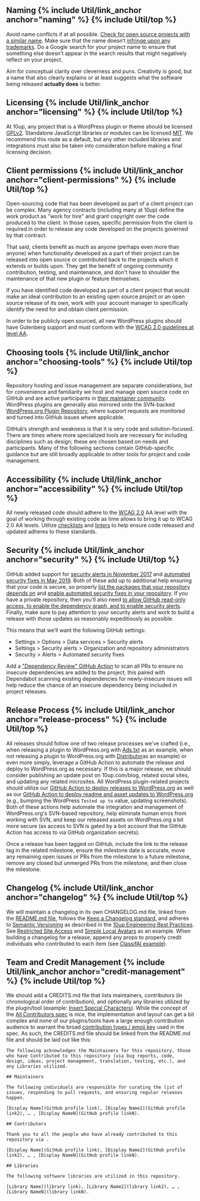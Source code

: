 <h2 id="naming" class="anchor-heading">Naming {% include Util/link_anchor anchor="naming" %} {% include Util/top %}</h2>

Avoid name conflicts if at all possible.  [Check for open source projects with a similar name](http://ivantomic.com/projects/ospnc/).  Make sure that the name doesn’t [infringe upon any trademarks](http://www.wipo.int/branddb/en/).  Do a Google search for your project name to ensure that something else doesn’t appear in the search results that might negatively reflect on your project.

Aim for conceptual clarity over cleverness and puns. Creativity is good, but a name that also clearly explains or at least suggests what the software being released **actually does** is better.

<h2 id="licensing" class="anchor-heading">Licensing {% include Util/link_anchor anchor="licensing" %} {% include Util/top %}</h2>

At 10up, any project that is a WordPress plugin or theme should be licensed [GPLv2](https://opensource.org/licenses/GPL-2.0).  Standalone JavaScript libraries or modules can be licensed [MIT](https://opensource.org/licenses/MIT).  We recommend this route as a default, but any other included libraries and integrations must also be taken into consideration before making a final licensing decision.

<h2 id="client-permissions" class="anchor-heading">Client permissions {% include Util/link_anchor anchor="client-permissions" %} {% include Util/top %}</h2>

Open-sourcing code that has been developed as part of a client project can be complex. Many agency contracts (including many at 10up) define the work product as "work for hire" and grant copyright over the code produced to the client. In those cases, specific permission from the client is required in order to release any code developed on the projects governed by that contract.

That said, clients benefit as much as anyone (perhaps even more than anyone) when functionality developed as a part of their project can be released into open source or contributed back to the projects which it extends or builds upon. They get the benefit of ongoing community contribution, testing, and maintenance, and don't have to shoulder the maintenance of that new plugin or feature themselves.

If you have identified code developed as part of a client project that would make an ideal contribution to an existing open source project or an open source release of its own, work with your account manager to specifically identify the need for and obtain client permission.

In order to be publicly open sourced, all new WordPress plugins should have Gutenberg support and must conform with the [WCAG 2.0 guidelines at level AA](https://www.w3.org/TR/WCAG20/).

<h2 id="choosing-tools" class="anchor-heading">Choosing tools {% include Util/link_anchor anchor="choosing-tools" %} {% include Util/top %}</h2>

Repository hosting and issue management are separate considerations, but for convenience and familiarity we host and manage open source code on GitHub and are active participants in [their maintainer community](https://github.com/maintainers/welcome). WordPress plugins are generally also mirrored onto the SVN-backed [WordPress.org Plugin Repository](https://wordpress.org/plugins), where support requests are monitored and turned into GitHub issues where applicable.

GitHub’s strength and weakness is that it is very code and solution-focused. There are times where more specialized tools are necessary for including disciplines such as design; these are chosen based on needs and participants. Many of the following sections contain GitHub-specific guidance but are still broadly applicable to other tools for project and code management.

<h2 id="accessibility" class="anchor-heading">Accessibility {% include Util/link_anchor anchor="accessibility" %} {% include Util/top %}</h2>

All newly released code should adhere to the [WCAG 2.0](https://www.w3.org/TR/WCAG20/) AA level with the goal of working through existing code as time allows to bring it up to WCAG 2.0 AA levels.  Utilize [checklists](https://www.wuhcag.com/wcag-checklist/) and [linters](https://pa11y.org/) to help ensure code released and updated adheres to these standards.

<h2 id="security" class="anchor-heading">Security {% include Util/link_anchor anchor="security" %} {% include Util/top %}</h2>

GitHub added support for [security alerts in November 2017](https://github.blog/2017-11-16-introducing-security-alerts-on-github/) and [automated security fixes in May 2019](https://github.blog/2019-05-23-introducing-new-ways-to-keep-your-code-secure/#automated-security-fixes-with-dependabot).  Both of these add up to additional help ensuring that your code is secure, so properly [list the packages that your repository depends on](https://help.github.com/en/articles/listing-the-packages-that-a-repository-depends-on) and [enable automated security fixes in your repository](https://help.github.com/en/articles/configuring-automated-security-fixes#managing-automated-security-fixes-for-your-repository).  If you have a private repository, then you’ll also need [to allow GitHub read-only access, to enable the dependency graph, and to enable security alerts](https://help.github.com/en/articles/opting-into-or-out-of-data-use-for-your-private-repository#opting-into-data-use-for-your-private-repository).  Finally, make sure to pay attention to your security alerts and work to build a release with those updates as reasonably expeditiously as possible.

This means that we’ll want the following GitHub settings:
- Settings > Options > Data services > Security alerts
- Settings > Security alerts > Organization and repository administrators
- Security > Alerts > Automated security fixes

Add a ["Dependency Review" GitHub Action](https://github.com/10up/distributor/blob/develop/.github/workflows/dependency-review.yml) to scan all PRs to ensure no insecure dependencies are added to the project, this paired with Dependabot scanning existing dependencies for newly-insecure issues will help reduce the chance of an insecure dependency being included in project releases.

<h2 id="release-process" class="anchor-heading">Release Process {% include Util/link_anchor anchor="release-process" %} {% include Util/top %}</h2>

All releases should follow one of two release processes we’ve crafted (i.e., when releasing a plugin to WordPress.org with [Ads.txt](https://github.com/10up/ads-txt/blob/develop/CONTRIBUTING.md#release-instructions) as an example, when not releasing a plugin to WordPress.org with [Distributor](https://github.com/10up/distributor/blob/develop/CONTRIBUTING.md#release-instructions)as an example) or even more simply, leverage a GitHub Action to automate the release and deploy to WordPress.org as necessary.  If this is a major release, we should consider publishing an update post on 10up.com/blog, related social sites, and updating any related microsites.  All WordPress plugin-related projects should utilize our [GitHub Action to deploy releases to WordPress.org](https://github.com/10up/action-wordpress-plugin-deploy) as well as our [GitHub Action to deploy readme and asset updates to WordPress.org](https://github.com/10up/action-wordpress-plugin-asset-update) (e.g., bumping the WordPress `Tested up to` value, updating screenshots).  Both of these actions help automate the integration and management of WordPress.org's SVN-based repository, help eliminate human erros from working with SVN, and keep our released assets on WordPress.org a bit more secure (as access to SVN is gated by a bot account that the GitHub Action has access to via GitHub organization secrets).

Once a release has been tagged on GitHub, include the link to the release tag in the related milestone, ensure the milestone date is accurate, move any remaining open issues or PRs from the milestone to a future milestone, remove any closed but unmerged PRs from the milestone, and then close the milestone.

<h2 id="changelog" class="anchor-heading">Changelog {% include Util/link_anchor anchor="changelog" %} {% include Util/top %}</h2>

We will maintain a changelog in its own CHANGELOG.md file, linked from the [README.md file](https://10up.github.io/Open-Source-Best-Practices/community/#readme), follows the [Keep a Changelog standard](https://keepachangelog.com/en/1.0.0/), and adheres to [Semantic Versioning](http://semver.org/) as described in the [10up Engineering Best Practices](https://10up.github.io/Engineering-Best-Practices/version-control/#workflows).  See [Restricted Site Access](https://github.com/10up/restricted-site-access/blob/develop/CHANGELOG.md) and [Simple Local Avatars](https://github.com/10up/simple-local-avatars/blob/develop/CHANGELOG.md) as an example.  When building a changelog for a release, append any props to properly credit individuals who contributed to each item (see [ClassifAI example](https://github.com/10up/classifai/blob/develop/CHANGELOG.md#140---2019-09-26)).

<h2 id="credit-management" class="anchor-heading">Team and Credit Management {% include Util/link_anchor anchor="credit-management" %} {% include Util/top %}</h2>

We should add a CREDITS.md file that lists maintainers, contributors (in chronological order of contribution), and optionally any libraries utilized by the plugin/tool (example: [Insert Special Characters](https://github.com/10up/insert-special-characters/blob/develop/CREDITS.md)).  While the concept of the [All Contributors spec](https://github.com/all-contributors/all-contributors) is nice, the implementation and layout can get a bit complex and none of our plugins/tools have a large enough contribution audience to warrant the broad [contribution types / emoji key](https://allcontributors.org/docs/en/emoji-key) used in the spec.  As such, the CREDITS.md file should be linked from the README.md file and should be laid out like this:

`The following acknowledges the Maintainers for this repository, those who have Contributed to this repository (via bug reports, code, design, ideas, project management, translation, testing, etc.), and any Libraries utilized.`

`## Maintainers`

`The following individuals are responsible for curating the list of issues, responding to pull requests, and ensuring regular releases happen.`

`[Display Name](GitHub profile link), [Display Name2](GitHub profile link2), … , [Display NameN](GitHub profile linkN).`

`## Contributors`

`Thank you to all the people who have already contributed to this repository via .`

`[Display Name](GitHub profile link), [Display Name2](GitHub profile link2), … , [Display NameN](GitHub profile linkN).`

`## Libraries`

`The following software libraries are utilized in this repository.`

`[Library Name](library link), [Library Name2](library link2), … , [Library NameN](library linkN).`
